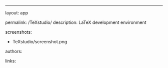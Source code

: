 ---
layout: app

permalink: /TeXstudio/
description: LaTeX development environment

screenshots:
  - TeXstudio/screenshot.png

authors:

links:
